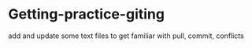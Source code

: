 # Getting-practice-giting
add and update some text files to get familiar with pull, commit, conflicts
